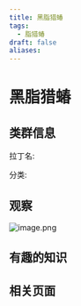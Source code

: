 ```yaml
---
title: 黑脂猎蝽
tags:
  - 脂猎蝽
draft: false
aliases:
---
```

# 黑脂猎蝽

## 类群信息

拉丁名: 

分类:

## 观察

![image.png](https://gotcha-picgo-bed.oss-cn-beijing.aliyuncs.com/20231231123341.png)

## 有趣的知识

## 相关页面

